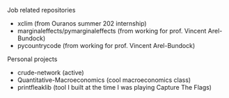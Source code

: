 Job related repositories
- xclim (from Ouranos summer 202 internship)
- marginaleffects/pymarginaleffects (from working for prof. Vincent Arel-Bundock)
- pycountrycode (from working for prof. Vincent Arel-Bundock)

Personal projects
- crude-network (active)
- Quantitative-Macroeconomics (cool macroeconomics class)
- printfleaklib (tool I built at the time I was playing Capture The Flags)
